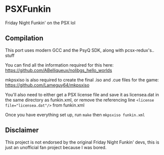 # PSXFunkin
Friday Night Funkin' on the PSX lol

## Compilation
This port uses modern GCC and the PsyQ SDK, along with pcsx-redux's.. stuff

You can find all the information required for this here: https://github.com/ABelliqueux/nolibgs_hello_worlds

mkpsxiso is also required to create the final .iso and .cue files for the game: https://github.com/Lameguy64/mkpsxiso

You'll also need to either get a PSX license file and save it as licensea.dat in the same directory as funkin.xml, or remove the referencing line `<license file="licensea.dat"/>` from funkin.xml

Once you have everything set up, run `make` then `mkpsxiso funkin.xml`

## Disclaimer
This project is not endorsed by the original Friday Night Funkin' devs, this is just an unofficial fan project because I was bored.
